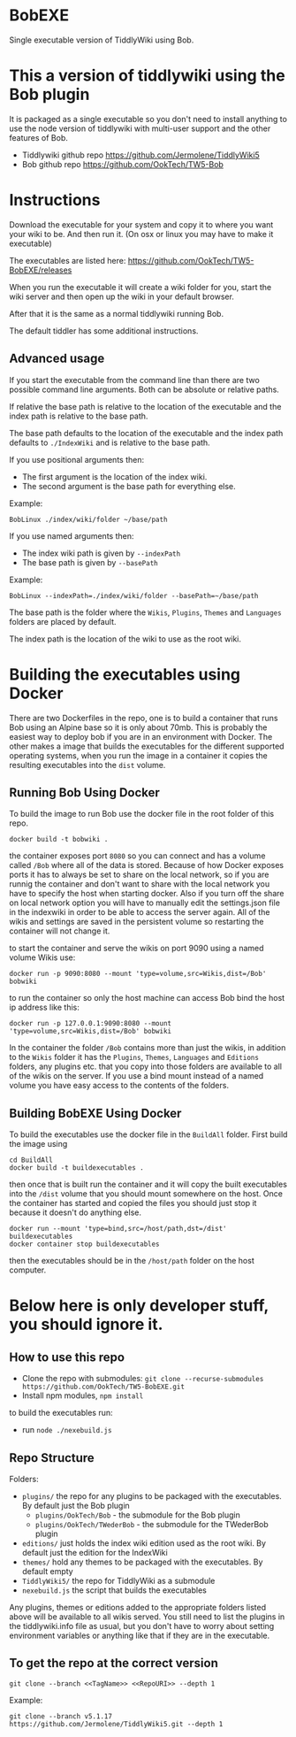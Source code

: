 # BobEXE

Single executable version of TiddlyWiki using Bob.

# This a version of tiddlywiki using the Bob plugin

It is packaged as a single executable so you don't need to install anything to
use the node version of tiddlywiki with multi-user support and the other
features of Bob.

- Tiddlywiki github repo https://github.com/Jermolene/TiddlyWiki5
- Bob github repo https://github.com/OokTech/TW5-Bob

# Instructions

Download the executable for your system and copy it to where you want your wiki
to be. And then run it. (On osx or linux you may have to make it executable)

The executables are listed here: https://github.com/OokTech/TW5-BobEXE/releases

When you run the executable it will create a wiki folder for you, start the
wiki server and then open up the wiki in your default browser.

After that it is the same as a normal tiddlywiki running Bob.

The default tiddler has some additional instructions.

## Advanced usage

If you start the executable from the command line than there are two possible
command line arguments. Both can be absolute or relative paths.

If relative the base path is relative to the location of the executable and the
index path is relative to the base path.

The base path defaults to the location of the executable and the index path
defaults to `./IndexWiki` and is relative to the base path.

If you use positional arguments then:

- The first argument is the location of the index wiki.
- The second argument is the base path for everything else.

Example:

```
BobLinux ./index/wiki/folder ~/base/path
```

If you use named arguments then:

- The index wiki path is given by `--indexPath`
- The base path is given by `--basePath`

Example:

```
BobLinux --indexPath=./index/wiki/folder --basePath=~/base/path
```

The base path is the folder where the `Wikis`, `Plugins`, `Themes` and
`Languages` folders are placed by default.

The index path is the location of the wiki to use as the root wiki.

# Building the executables using Docker

There are two Dockerfiles in the repo, one is to build a container that runs Bob using an Alpine base so it is only about 70mb. This is probably the easiest way to deploy bob if you are in an environment with Docker. The other makes a image that builds the executables for the different supported operating systems, when you run the image in a container it copies the resulting executables into the `dist` volume.

## Running Bob Using Docker

To build the image to run Bob use the docker file in the root folder of this repo.

```
docker build -t bobwiki .
```

the container exposes port `8080` so you can connect and has a volume called `/Bob` where all of the data is stored.
Because of how Docker exposes ports it has to always be set to share on the local network, so if you are runnig the container and don't want to share with the local network you have to specify the host when starting docker.
Also if you turn off the share on local network option you will have to manually edit the settings.json file in the indexwiki in order to be able to access the server again. All of the wikis and settings are saved in the persistent volume so restarting the container will not change it.

to start the container and serve the wikis on port 9090 using a named volume Wikis use:

```
docker run -p 9090:8080 --mount 'type=volume,src=Wikis,dist=/Bob' bobwiki
```

to run the container so only the host machine can access Bob bind the host ip address like this:

```
docker run -p 127.0.0.1:9090:8080 --mount 'type=volume,src=Wikis,dist=/Bob' bobwiki
```

In the container the folder `/Bob` contains more than just the wikis, in addition to the `Wikis` folder it has the `Plugins`, `Themes`, `Languages` and `Editions` folders, any plugins etc. that you copy into those folders are available to all of the wikis on the server.
If you use a bind mount instead of a named volume you have easy access to the contents of the folders.

## Building BobEXE Using Docker

To build the executables use the docker file in the `BuildAll` folder. First build the image using

```
cd BuildAll
docker build -t buildexecutables .
```

then once that is built run the container and it will copy the built executables into the `/dist` volume that you should mount somewhere on the host. Once the container has started and copied the files you should just stop it because it doesn't do anything else.

```
docker run --mount 'type=bind,src=/host/path,dst=/dist' buildexecutables
docker container stop buildexecutables
```

then the executables should be in the `/host/path` folder on the host computer.

# Below here is only developer stuff, you should ignore it.

## How to use this repo

- Clone the repo with submodules: `git clone --recurse-submodules https://github.com/OokTech/TW5-BobEXE.git`
- Install npm modules, `npm install`

to build the executables run:

- run `node ./nexebuild.js`

## Repo Structure

Folders:

- `plugins/` the repo for any plugins to be packaged with the executables. By default just the Bob plugin
  - `plugins/OokTech/Bob` - the submodule for the Bob plugin
  - `plugins/OokTech/TWederBob` - the submodule for the TWederBob plugin
- `editions/` just holds the index wiki edition used as the root wiki. By default just the edition for the IndexWiki
- `themes/` hold any themes to be packaged with the executables. By default empty
- `TiddlyWiki5/` the repo for TiddlyWiki as a submodule
- `nexebuild.js` the script that builds the executables

Any plugins, themes or editions added to the appropriate folders listed above
will be available to all wikis served. You still need to list the plugins in
the tiddlywiki.info file as usual, but you don't have to worry about setting
environment variables or anything like that if they are in the executable.

## To get the repo at the correct version

```
git clone --branch <<TagName>> <<RepoURI>> --depth 1
```

Example:

```
git clone --branch v5.1.17 https://github.com/Jermolene/TiddlyWiki5.git --depth 1
```
